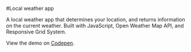 #Local weather app

A local weather app that determines your location, and returns information on the current weather. Built with JavaScript, Open Weather Map API, and Responsive Grid System.

View the demo on [Codepen](http://codepen.io/AlcinaW/full/QNedKR).
